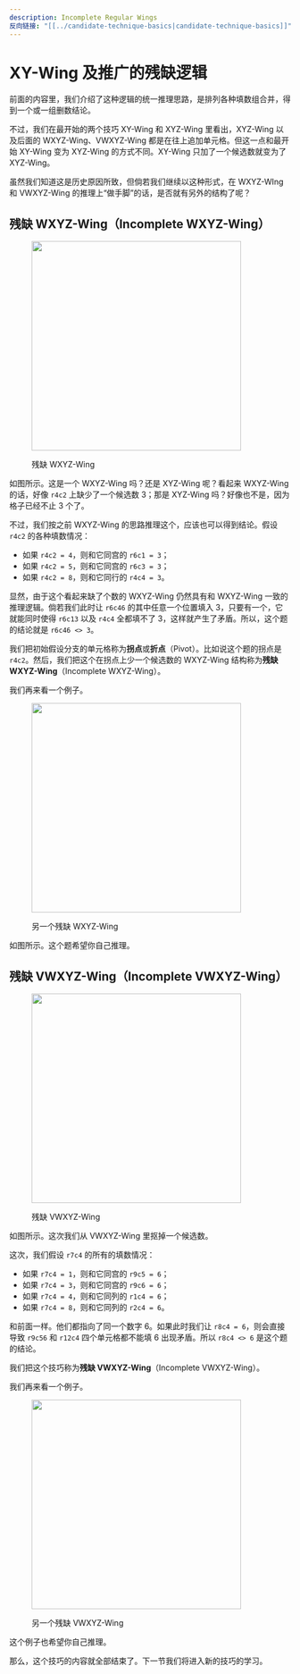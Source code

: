 ```yaml
---
description: Incomplete Regular Wings
反向链接: "[[../candidate-technique-basics|candidate-technique-basics]]"
---
```


# XY-Wing 及推广的残缺逻辑

前面的内容里，我们介绍了这种逻辑的统一推理思路，是排列各种填数组合并，得到一个或一组删数结论。

不过，我们在最开始的两个技巧 XY-Wing 和 XYZ-Wing 里看出，XYZ-Wing 以及后面的 WXYZ-Wing、VWXYZ-Wing 都是在往上追加单元格。但这一点和最开始 XY-Wing 变为 XYZ-Wing 的方式不同。XY-Wing 只加了一个候选数就变为了 XYZ-Wing。

虽然我们知道这是历史原因所致，但倘若我们继续以这种形式，在 WXYZ-WIng 和 VWXYZ-Wing 的推理上“做手脚”的话，是否就有另外的结构了呢？

## 残缺 WXYZ-Wing（Incomplete WXYZ-Wing） <a href="#incomplete-wxyz-wing" id="incomplete-wxyz-wing"></a>

<figure><img src="../../.gitbook/assets/images_0093.png" alt="" width="375"><figcaption><p>残缺 WXYZ-Wing</p></figcaption></figure>

如图所示。这是一个 WXYZ-Wing 吗？还是 XYZ-Wing 呢？看起来 WXYZ-Wing 的话，好像 `r4c2` 上缺少了一个候选数 3；那是 XYZ-Wing 吗？好像也不是，因为格子已经不止 3 个了。

不过，我们按之前 WXYZ-Wing 的思路推理这个，应该也可以得到结论。假设 `r4c2` 的各种填数情况：

* 如果 `r4c2 = 4`，则和它同宫的 `r6c1 = 3`；
* 如果 `r4c2 = 5`，则和它同宫的 `r6c3 = 3`；
* 如果 `r4c2 = 8`，则和它同行的 `r4c4 = 3`。

显然，由于这个看起来缺了个数的 WXYZ-Wing 仍然具有和 WXYZ-Wing 一致的推理逻辑。倘若我们此时让 `r6c46` 的其中任意一个位置填入 3，只要有一个，它就能同时使得 `r6c13` 以及 `r4c4` 全都填不了 3，这样就产生了矛盾。所以，这个题的结论就是 `r6c46 <> 3`。

我们把初始假设分支的单元格称为**拐点**或**折点**（Pivot）。比如说这个题的拐点是 `r4c2`。然后，我们把这个在拐点上少一个候选数的 WXYZ-Wing 结构称为**残缺 WXYZ-Wing**（Incomplete WXYZ-Wing）。

我们再来看一个例子。

<figure><img src="../../.gitbook/assets/images_0010.png" alt="" width="375"><figcaption><p>另一个残缺 WXYZ-Wing</p></figcaption></figure>

如图所示。这个题希望你自己推理。

## 残缺 VWXYZ-Wing（Incomplete VWXYZ-Wing） <a href="#incomplete-vwxyz-wing" id="incomplete-vwxyz-wing"></a>

<figure><img src="../../.gitbook/assets/images_0081.png" alt="" width="375"><figcaption><p>残缺 VWXYZ-Wing</p></figcaption></figure>

如图所示。这次我们从 VWXYZ-Wing 里抠掉一个候选数。

这次，我们假设 `r7c4` 的所有的填数情况：

* 如果 `r7c4 = 1`，则和它同宫的 `r9c5 = 6`；
* 如果 `r7c4 = 3`，则和它同宫的 `r9c6 = 6`；
* 如果 `r7c4 = 4`，则和它同列的 `r1c4 = 6`；
* 如果 `r7c4 = 8`，则和它同列的 `r2c4 = 6`。

和前面一样。他们都指向了同一个数字 6。如果此时我们让 `r8c4 = 6`，则会直接导致 `r9c56` 和 `r12c4` 四个单元格都不能填 6 出现矛盾。所以 `r8c4 <> 6` 是这个题的结论。

我们把这个技巧称为**残缺 VWXYZ-Wing**（Incomplete VWXYZ-Wing）。

我们再来看一个例子。

<figure><img src="../../.gitbook/assets/images_0109.png" alt="" width="375"><figcaption><p>另一个残缺 VWXYZ-Wing</p></figcaption></figure>

这个例子也希望你自己推理。

那么，这个技巧的内容就全部结束了。下一节我们将进入新的技巧的学习。
